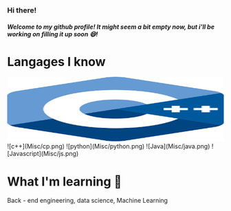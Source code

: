 ### Hi there! 
##### Welcome to my github profile! It might seem a bit empty now, but i'll be working on filling it up soon 😄!


# Langages I know 
<img src = "Misc/cp.png" width = 1000, height = 150>
![c++](Misc/cp.png)
![python](Misc/python.png)
![Java](Misc/java.png)
![Javascript](Misc/js.png)


# What I'm learning 🌱
Back - end engineering, data science, Machine Learning


<!--
**adi-bal/adi-bal** is a ✨ _special_ ✨ repository because its `README.md` (this file) appears on your GitHub profile.

Here are some ideas to get you started:

- 🔭 I’m currently working on ...
- 🌱 I’m currently learning ...
- 👯 I’m looking to collaborate on ...
- 🤔 I’m looking for help with ...
- 💬 Ask me about ...
- 📫 How to reach me: ...
- 😄 Pronouns: ...
- ⚡ Fun fact: ...
-->
